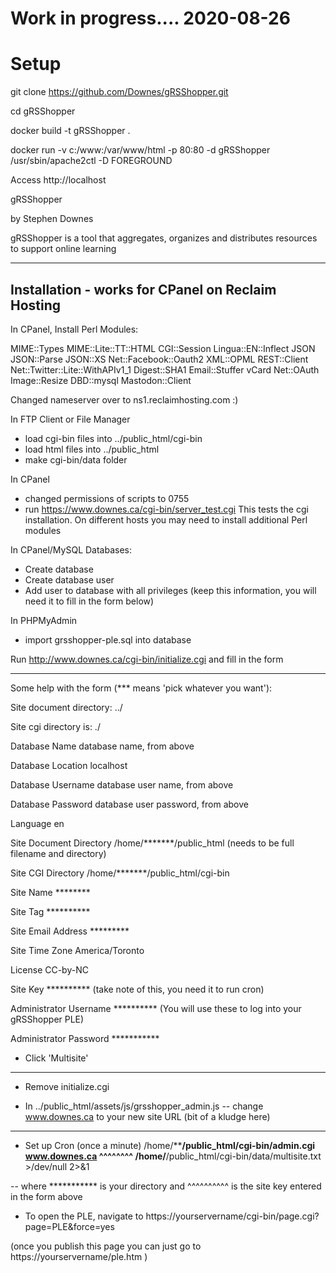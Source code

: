 # Work in progress....  2020-08-26

# Setup

git clone https://github.com/Downes/gRSShopper.git

cd gRSShopper

docker build -t gRSShopper .

docker run -v c:/www:/var/www/html -p 80:80 -d gRSShopper /usr/sbin/apache2ctl -D FOREGROUND

Access http://localhost




gRSShopper

by Stephen Downes

gRSShopper is a tool that aggregates, organizes and distributes resources to support online learning



--------------------------------------------------
Installation - works for CPanel on Reclaim Hosting
--------------------------------------------------

In CPanel, Install Perl Modules:

  MIME::Types
  MIME::Lite::TT::HTML
  CGI::Session
  Lingua::EN::Inflect
  JSON
  JSON::Parse
  JSON::XS
  Net::Facebook::Oauth2
  XML::OPML
  REST::Client
  Net::Twitter::Lite::WithAPIv1_1
  Digest::SHA1
  Email::Stuffer
  vCard
  Net::OAuth
  Image::Resize
  DBD::mysql
  Mastodon::Client





Changed nameserver over to ns1.reclaimhosting.com   :)

In FTP Client or File Manager
- load cgi-bin files into ../public_html/cgi-bin
- load html files into ../public_html    
- make cgi-bin/data folder

In CPanel
- changed permissions of scripts to 0755
- run https://www.downes.ca/cgi-bin/server_test.cgi
    This tests the cgi installation. On different hosts you may need to install additional Perl modules

In CPanel/MySQL Databases:
- Create database
- Create database user   
- Add user to database with all privileges  (keep this information, you will need it to fill in the form below)

In PHPMyAdmin
- import grsshopper-ple.sql into database

Run http://www.downes.ca/cgi-bin/initialize.cgi
   and fill in the form

--------------------------------------------------------------------   

Some help with the form (*** means 'pick whatever you want'):

   Site document directory:    ../     

   Site cgi directory is:      ./



   Database Name			database name, from above

   Database Location			localhost

   Database Username	database user name, from above

   Database Password	database user password, from above

   Language				en

   Site Document Directory		/home/*******/public_html                 (needs to be full filename and directory)

   Site CGI Directory		/home/*******/public_html/cgi-bin


   Site Name				********

   Site Tag				  **********

  Site Email Address		*********

  Site Time Zone			America/Toronto

   License				CC-by-NC

   Site Key				**********                                             (take note of this, you need it to run cron)


   Administrator Username		**********                                   (You will use these to log into your gRSShopper PLE)

   Administrator Password		***********

- Click 'Multisite'

------------------------------------------------------------

- Remove initialize.cgi

- In ../public_html/assets/js/grsshopper_admin.js
   -- change www.downes.ca  to your new site URL (bit of a kludge here)

-----------

- Set up Cron (once a minute)
/home/********/public_html/cgi-bin/admin.cgi www.downes.ca ^^^^^^^^ /home/******/public_html/cgi-bin/data/multisite.txt >/dev/null 2>&1

-- where *********** is your directory
and ^^^^^^^^^^ is the site key entered in the form above

- To open the PLE, navigate to https://yourservername/cgi-bin/page.cgi?page=PLE&force=yes

(once you publish this page you can just go to https://yourservername/ple.htm  )
